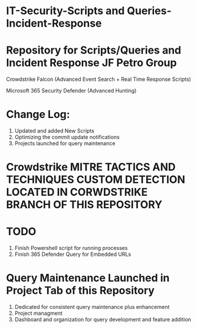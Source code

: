 # IT-Security-Scripts and Queries-Incident-Response

# Repository for Scripts/Queries and Incident Response JF Petro Group

Crowdstrike Falcon (Advanced Event Search + Real Time Response Scripts)

Microsoft 365 Security Defender (Advanced Hunting) 

# Change Log: 
1. Updated and added New Scripts
2. Optimizing the commit update notifications
3. Projects launched for query maintenance

# Crowdstrike MITRE TACTICS AND TECHNIQUES CUSTOM DETECTION LOCATED IN CORWDSTRIKE BRANCH OF THIS REPOSITORY

# TODO
1. Finish Powershell script for running processes
2. Finish 365 Defender Query for Embedded URLs

# Query Maintenance Launched in Project Tab of this Repository
1. Dedicated for consistent query maintenance plus enhancement
2. Project managment
3. Dashboard and organization for query development and feature addition

   


